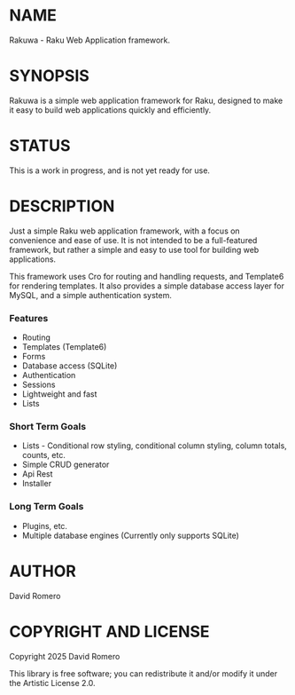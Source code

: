 NAME
====

Rakuwa - Raku Web Application framework.

SYNOPSIS
========

Rakuwa is a simple web application framework for Raku, designed to
make it easy to build web applications quickly and efficiently.

STATUS
======

This is a work in progress, and is not yet ready for use.

DESCRIPTION
===========

Just a simple Raku web application framework, with a focus on
convenience and ease of use. It is not intended to be a full-featured
framework, but rather a simple and easy to use tool for building
web applications.

This framework uses Cro for routing and handling requests, and Template6 for
rendering templates. It also provides a simple database access layer for
MySQL, and a simple authentication system.

### Features

* Routing
* Templates (Template6)
* Forms
* Database access (SQLite)
* Authentication
* Sessions
* Lightweight and fast
* Lists

### Short Term Goals

* Lists - Conditional row styling, conditional column styling, column totals, counts, etc.
* Simple CRUD generator
* Api Rest
* Installer
 
### Long Term Goals

* Plugins, etc.
* Multiple database engines (Currently only supports SQLite)

AUTHOR
======

David Romero

COPYRIGHT AND LICENSE
=====================

Copyright 2025 David Romero

This library is free software; you can redistribute it and/or modify it
under the Artistic License 2.0.